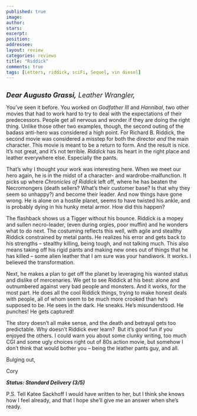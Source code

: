 ```yaml
---
published: true
image:
author: 
stars: 
excerpt: 
position: 
addressee: 
layout: review
categories: reviews
title: "Riddick"
comments: true
tags: [Letters, riddick, sciFi, Sequel, vin diesel]
---
```

<div><p><span class="full-image-block ssNonEditable"><span><a href="/letters/2013/9/10/riddick.html"><img src="http://static.squarespace.com/static/5005f6bcc4aa41161b33e89e/5329cf1fe4b07c068ebf74de/5329cf1fe4b07c068ebf78b2/1378842578413/Riddick2.jpg" alt="" /></a></span></span></p>
<p><em><span style="font-size:130%;"><strong>Dear Augusto Grassi,</strong> Leather Wrangler,</span></em></p>
<p>You&rsquo;ve seen it before. You worked on <em>Godfather III</em> and <em>Hannibal</em>, two other movies that had to work hard to try to deal with the expectations of their predecessors. People get all nervous and wonder if they are doing the right thing. Unlike those other two examples, though, the second outing of the badass anti-hero was considered a high point. For Richard B. Riddick, the second movie was considered a misstep for both the director <em>and</em> the main character. This movie is meant to be a return to form. And the result is nice. It&rsquo;s not great, and it&rsquo;s not terrible. <em>Riddick</em> has its heart in the right place and leather everywhere else. Especially the pants.</p>
<p>That&rsquo;s why I thought your work was interesting here. When we meet our hero again, he is in the midst of a character- and wardrobe-malfunction. It picks up where <em>Chronicles of Riddick</em> left off, where he has beaten the Necromongers (death sellers? What&rsquo;s their customer base? Is that why they seem so unhappy?) and become their leader. And now things have gone wrong. He is alone on a hostile planet, seems to have twisted his ankle, and is probably dying in his hunky metal armor. How did this happen?</p>
<p>The flashback shows us a Tigger without his bounce. Riddick is a mopey and sullen necro-leader, (even during orgies, poor muffin) and he wonders what to do next. The costuming reflects this well, with agile and stealthy Riddick constrained by metal pants. He realizes his error and gets back to his strengths &ndash; stealthy killing, being tough, and not talking much. This also means taking off his rigid pants and making new ones out of things that he has killed &ndash; some alien leather that I am sure was your handiwork. It works. I believed the transformation.</p>
<p>Next, he makes a plan to get off the planet by leveraging his wanted status and dislike of mercenaries. We get to see Riddick at his best: alone and outnumbered against very bad people and monsters. And it works, for the most part. He does all the cool Riddick things, trying to make honest deals with people, all of whom seem to be much more crooked than he&rsquo;s supposed to be. He sees in the dark. He sneaks. He&rsquo;s misunderstood. He punches! He gets captured!</p>
<p>The story doesn&rsquo;t all make sense, and the death and betrayal gets too predictable. Why doesn&rsquo;t Riddick ever learn?&nbsp; But it&rsquo;s good fun if you enjoyed the others. I could warn you about some clunky writing, too much CGI and some ugly choices right out of 80s action movie, but somehow I don&rsquo;t think that would bother you &ndash; being the leather pants guy, and all.</p>
<p>Bulging out,</p>
<p>Cory</p>
<p><strong><em>Status: Standard Delivery (3/5)</em></strong></p>
<p>P.S. Tell Katee Sackhoff I would have written to her, but I think she knows how I feel already, and that I hope she&rsquo;ll give me an answer when she&rsquo;s ready.</p></div>
